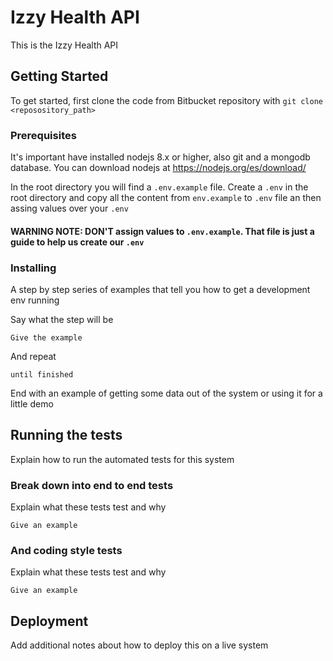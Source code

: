 # Izzy Health API

This is the Izzy Health API

## Getting Started

To get started, first clone the code from Bitbucket repository with `git clone <reposository_path>`

### Prerequisites

It's important have installed nodejs 8.x or higher, also git and a mongodb database.
You can download nodejs at https://nodejs.org/es/download/

In the root directory you will find a `.env.example` file. Create a `.env` in the root directory and copy all the content from `env.example` to `.env` file an then assing values over your `.env`

#### WARNING NOTE: DON'T assign values to `.env.example`. That file is just a guide to help us create our `.env`

### Installing

A step by step series of examples that tell you how to get a development env running

Say what the step will be

```
Give the example
```

And repeat

```
until finished
```

End with an example of getting some data out of the system or using it for a little demo

## Running the tests

Explain how to run the automated tests for this system

### Break down into end to end tests

Explain what these tests test and why

```
Give an example
```

### And coding style tests

Explain what these tests test and why

```
Give an example
```

## Deployment

Add additional notes about how to deploy this on a live system


